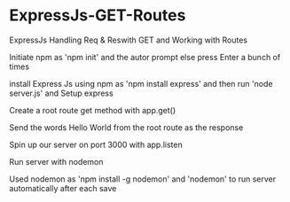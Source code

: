 # ExpressJs-GET-Routes
ExpressJs Handling Req &amp; Reswith GET and Working with Routes

Initiate npm as 'npm init' and the autor prompt else press Enter a bunch of times

install Express Js using npm as 'npm install express' and then run 'node server.js' and Setup express

Create a root route get method with app.get()

Send the words Hello World from the root route as the response

Spin up our server on port 3000 with app.listen

Run server with nodemon

Used nodemon as 'npm install -g nodemon' and 'nodemon' to run server automatically after each save
